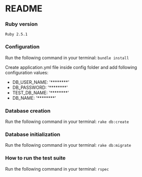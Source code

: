 # README


### Ruby version
    Ruby 2.5.1

### Configuration
Run the following command in your terminal:
`bundle install`

Create application.yml file inside config folder and add following configuration values:
- DB_USER_NAME: '********'
- DB_PASSWORD: '********'
- TEST_DB_NAME: '********'
- DB_NAME: '********'

### Database creation
Run the following command in your terminal:
`rake db:create`

### Database initialization
Run the following command in your terminal:
`rake db:migrate`

### How to run the test suite
Run the following command in your terminal:
`rspec`
